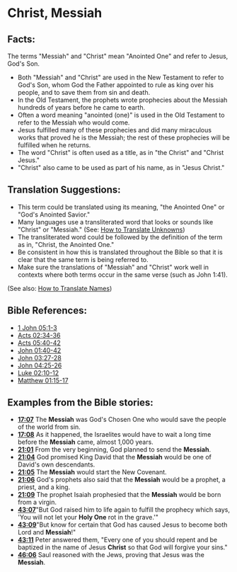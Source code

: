# Christ, Messiah #

## Facts: ##

The terms "Messiah" and "Christ" mean "Anointed One" and refer to Jesus, God's Son.

* Both "Messiah" and "Christ" are used in the New Testament to refer to God's Son, whom God the Father appointed to rule as king over his people, and to save them from sin and death.
* In the Old Testament, the prophets wrote prophecies about the Messiah hundreds of years before he came to earth.
* Often a word meaning "anointed (one)" is used in the Old Testament to refer to the Messiah who would come.
* Jesus fulfilled many of these prophecies and did many miraculous works that proved he is the Messiah; the rest of these prophecies will be fulfilled when he returns.
* The word "Christ" is often used as a title, as in "the Christ" and "Christ Jesus."
* "Christ" also came to be used as part of his name, as in "Jesus Christ."

## Translation Suggestions: ##

* This term could be translated using its meaning, "the Anointed One" or "God's Anointed Savior."
* Many languages use a transliterated word that looks or sounds like "Christ" or "Messiah." (See: [How to Translate Unknowns](en/ta-vol1/translate/man/translate-unknown))
* The transliterated word could be followed by the definition of the term as in, "Christ, the Anointed One."
* Be consistent in how this is translated throughout the Bible so that it is clear that the same term is being referred to.
* Make sure the translations of "Messiah" and "Christ" work well in contexts where both terms occur in the same verse (such as John 1:41).

(See also: [How to Translate Names](en/ta-vol1/translate/man/translate-names))



## Bible References: ##

* [1 John 05:1-3](en/tn/1jn/help/05/01)
* [Acts 02:34-36](en/tn/act/help/02/34)
* [Acts 05:40-42](en/tn/act/help/05/40)
* [John 01:40-42](en/tn/jhn/help/01/40)
* [John 03:27-28](en/tn/jhn/help/03/27)
* [John 04:25-26](en/tn/jhn/help/04/25)
* [Luke 02:10-12](en/tn/luk/help/02/10)
* [Matthew 01:15-17](en/tn/mat/help/01/15)

## Examples from the Bible stories: ##

* __[17:07](en/tn/obs/help/17/07)__ The __Messiah__  was God's Chosen One who would save the people of the world from sin.
* __[17:08](en/tn/obs/help/17/08)__ As it happened, the Israelites would have to wait a long time before the __Messiah__  came, almost 1,000 years.
* __[21:01](en/tn/obs/help/21/01)__ From the very beginning, God planned to send the __Messiah__.
* __[21:04](en/tn/obs/help/21/04)__ God promised King David that the __Messiah__  would be one of David's own descendants.
* __[21:05](en/tn/obs/help/21/05)__ The __Messiah__  would start the New Covenant.
* __[21:06](en/tn/obs/help/21/06)__ God's prophets also said that the __Messiah__  would be a prophet, a priest, and a king.
* __[21:09](en/tn/obs/help/21/09)__ The prophet Isaiah prophesied that the __Messiah__  would be born from a virgin.
* __[43:07](en/tn/obs/help/43/07)__"But God raised him to life again to fulfill the prophecy which says, 'You will not let your __Holy One__  rot in the grave.'"
* __[43:09](en/tn/obs/help/43/09)__"But know for certain that God has caused Jesus to become both Lord and __Messiah__!"
* __[43:11](en/tn/obs/help/43/11)__ Peter answered them, "Every one of you should repent and be baptized in the name of Jesus __Christ__  so that God will forgive your sins."
* __[46:06](en/tn/obs/help/46/06)__ Saul reasoned with the Jews, proving that Jesus was the __Messiah__.